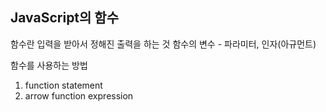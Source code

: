 ## JavaScript의 함수

함수란 입력을 받아서 정해진 출력을 하는 것
함수의 변수 - 파라미터, 인자(아규먼트)

함수를 사용하는 방법
1. function statement
2. arrow function expression